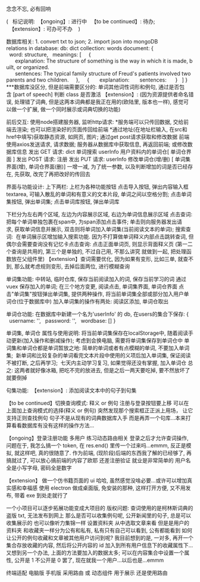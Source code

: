 念念不忘, 必有回响

(
  标记说明: 
  【ongoing】: 进行中
  【to be continued】: 待办; 
  【extension】: 可办可不办   
)

数据库相关:
1. convert txt to json;
2. import json into mongoDB
relations in database:
db: dict
collection: words
document:
{
  word: structure,
  meanings: [
    {
      explanation: The structure of something is the way in which it is made, built, or organized. 
      sentences: The typical family structure of Freud's patients involved two parents and two children.
    },
    {
      explanation:
      sentences: 
    }
  ]
}
***数据库没区分, 但是前端需要区分的: 单词其他词性词形和例句, 通过是否包含 [part of speech] 判断 class 是否激活
【extension】: (因为资源提供者命名错误, 处理错了词典, 但是这两本词典都是我正在用的(欧陆里, 版本也一样), 感觉可以做一个扩展, 做一个同时展示或词典切换的功能)


前后交互:
使用node搭建服务器, 监听http请求:
*服务端可以只传回数据, 交给前端去渲染; 也可以把渲染好的页面传回给前端
*通过地址(在地址栏输入, 在src和href中填写)获取静态资源, 如网页, 图片; 通过get post请求获取和修改数据
前端使用axios发送请求, 请求数据;
服务器从数据库中获取信息, 再返回前端; 或修改数据库信息
发出 GET 请求: 
dict 单词搜索
userInfo 用户资料内的单词仓[ 单词仓界面 ]
发出 POST 请求: 注册
发出 PUT 请求: 
userInfo 修改单词仓(增/删) [ 单词集界面(增), 单词仓界面(删)]
一增一减, 为了统一参数, 以及判断增加的词是否已经存在, 先获取, 改完了再把改好的传回去

界面与功能设计:
上下两栏:
上栏为各种功能按钮
点击导入按钮, 弹出内容输入框textarea, 可输入散乱的单词和有意义的文本片段, 单词之间以空格分割;
点击单词集按钮, 弹出单词集;
点击单词库按钮, 弹出单词库

下栏分为左右两个区域, 左边为内容展示区域, 右边为单词信息展示区域
点击查词:
把每个单词单独包裹在span中, 为span添加点击事件;
单击则向服务器发出请求, 获取单词信息并展示, 双击则将单词加入单词集(当前阅读文本的单词);
搜索查词: 
在单词展示区增加输入搜索功能. 因为不打算做单词释义内部点击跳转查词, 但偶尔会需要查询没有记忆卡点击查询:
点击正面单词页, 则显示背面释义页
(第一二个查询是共用的, 第三个是单独的, 不过自己用, 不那么讲究 就做到一起, 把处理函数放在父组件里)
【extension】查词需要优化, 因为如果有变形, 比如三单, 就查不到, 那么就考虑规则变形, 去掉后面两位, 进行模糊查询

<!-- 以下通过上栏点击按钮实现 -->
单词集功能: 中转站, 临时仓库, 保存当前阅读加入的词, 保存当前学习的词
通过 vuex 保存加入的单词; 在三个地方变更, 阅读点击, 单词集界面, 单词仓界面
点击"单词集"按钮弹出单词集, 提供两种操作, 将当前单词集全部或部分加入用户单词仓(位于数据库中)
加入单词集的操作有两处: 阅读区添加, 单词仓取出

单词仓功能:
在数据库中新建一个名为'userInfo' 的 db, 在users的集合下保存:
{
  username: '',
  password: '',
  wordbase: []
}

单词集, 单词仓 属性与使用说明:
将当前单词集保存在localStorage中, 随着阅读手动更新(加入操作和删减操作); 考虑到会换电脑, 需要将单词集保存到单词仓中
单词集和单词仓都是单词暂放之地:
简单的单词或者有点模糊的单词, 不要加入单词集; 
新单词和比较复杂的单词看完文本片段中使用的义项后加入单词集, 保证阅读不被打断, 之后再学习; 
七天内主动学习复习, 如果觉得还没有掌握, 加入单词仓
总之: 这两者就好像冰箱, 把吃不完的放进去, 但是之后一两天要吃掉, 要不然放坏了就要倒掉

句集功能: 
【extension】: 添加阅读文本中的句子到句集

【to be continued】切换查询模式: 释义 or 例句
注册与登录按钮要上移 可以在上面加上查询模式的选择(释义 or 例句)
突然发现那个搜索框正正派上用场， 让它支持正则查找例句
句子不是从现有的词典数据库入手 而是再弄一个句库...本来打算看看数据库有没有这样的操作方法...

【ongoing】登录注册功能 多用户 练习动态路由相关
登录之后才允许查词操作, 问题在于, 我怎么搞一个 token, 在 res.end() 里传一个过来吗...emmm, 反正是模拟, 就这样吧, 真的很随意了. 作为前端, (现阶段)后端的东西我了解的已经够了, 再搞就过了, 可以放心搞前端的内容了欧耶
还差注册验证 就业是非常简单的 用户名全是小写字母, 密码全是数字

【extension】
做一个仿书籍页面的 ui 哈哈, 虽然感觉没啥必要...或许可以增加真实感和幸福感
使用 electron 做成桌面版, 免安装的那种, 这样打开方便, 又不用发布, 带着 exe 到处走就行了

一个小项目可以逐步拓展功能变成大项目的
版权问题: 查词使用的是柯林斯词典的盗版 txt, 无法发布到网上
那么是否可以收集例句呢, 公开新闻里的句子, 总是可以收集展示的
也可以像听力集锦一样 设置资料夹 从中选取文章来看 但是是用户的资料夹 和收藏夹一样分为公有和私有, 私有只有自己可以看到, 公有都能看到
如何让公开的例句收藏和文章被其他用户访问到呢?
我目前想到的是, 一对多, 再开一个集合存放收藏的内容, 然后将公开内容的 id 加入到所有用户信息下的收藏属性下...
又想到另一个办法, 上面的方法要加入的数据太多; 可以在内容集合中设置一个属性, 公开是 1 不公开是 0
罢了, 现在就我一个用户...以后也是...emmm

终端适配
电脑版 手机版
采用路由 或 动态组件
用于展示 还是使用路由